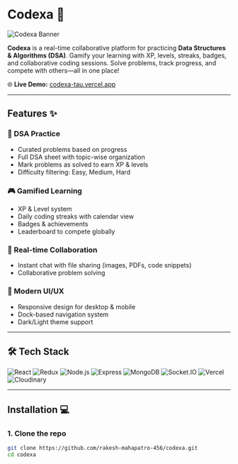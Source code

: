 # Codexa 🚀

![Codexa Banner](https://img.shields.io/badge/Codexa-DSA%20Practice-blue?style=for-the-badge&logo=github)

**Codexa** is a real-time collaborative platform for practicing **Data Structures & Algorithms (DSA)**. Gamify your learning with XP, levels, streaks, badges, and collaborative coding sessions. Solve problems, track progress, and compete with others—all in one place!

🌐 **Live Demo:** [codexa-tau.vercel.app](https://codexa-tau.vercel.app)

---

## Features ✨

### 🧠 DSA Practice
- Curated problems based on progress
- Full DSA sheet with topic-wise organization
- Mark problems as solved to earn XP & levels
- Difficulty filtering: Easy, Medium, Hard

### 🎮 Gamified Learning
- XP & Level system  
- Daily coding streaks with calendar view  
- Badges & achievements  
- Leaderboard to compete globally

### 🤝 Real-time Collaboration
- Instant chat with file sharing (images, PDFs, code snippets)  
- Collaborative problem solving  

### 🎨 Modern UI/UX
- Responsive design for desktop & mobile  
- Dock-based navigation system  
- Dark/Light theme support  

---

## 🛠 Tech Stack

![React](https://img.shields.io/badge/React-61DAFB?style=for-the-badge&logo=react&logoColor=black)
![Redux](https://img.shields.io/badge/Redux-764ABC?style=for-the-badge&logo=redux&logoColor=white)
![Node.js](https://img.shields.io/badge/Node.js-339933?style=for-the-badge&logo=node.js&logoColor=white)
![Express](https://img.shields.io/badge/Express-000000?style=for-the-badge&logo=express&logoColor=white)
![MongoDB](https://img.shields.io/badge/MongoDB-47A248?style=for-the-badge&logo=mongodb&logoColor=white)
![Socket.IO](https://img.shields.io/badge/Socket.IO-010101?style=for-the-badge&logo=socket.io&logoColor=white)
![Vercel](https://img.shields.io/badge/Vercel-000000?style=for-the-badge&logo=vercel&logoColor=white)
![Cloudinary](https://img.shields.io/badge/Cloudinary-002C61?style=for-the-badge&logo=cloudinary&logoColor=white)

---

## Installation 💻

### 1. Clone the repo
```bash
git clone https://github.com/rakesh-mahapatro-456/codexa.git
cd codexa
